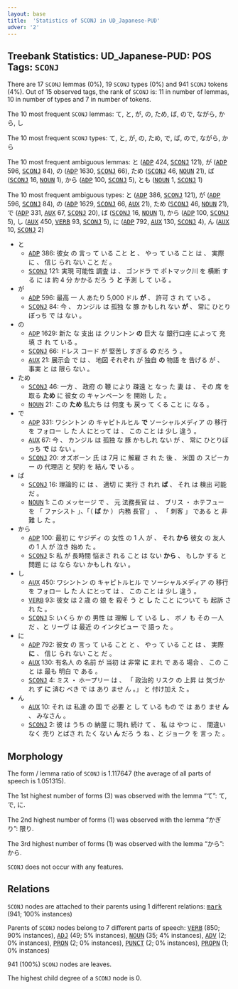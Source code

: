 ```yaml
---
layout: base
title:  'Statistics of SCONJ in UD_Japanese-PUD'
udver: '2'
---
```


## Treebank Statistics: UD_Japanese-PUD: POS Tags: `SCONJ`

There are 17 `SCONJ` lemmas (0%), 19 `SCONJ` types (0%) and 941 `SCONJ` tokens (4%).
Out of 15 observed tags, the rank of `SCONJ` is: 11 in number of lemmas, 10 in number of types and 7 in number of tokens.

The 10 most frequent `SCONJ` lemmas: て, と, が, の, ため, ば, ので, ながら, から, し

The 10 most frequent `SCONJ` types:  て, と, が, の, ため, で, ば, ので, ながら, から

The 10 most frequent ambiguous lemmas: と (<tt><a href="ja_pud-pos-ADP.html">ADP</a></tt> 424, <tt><a href="ja_pud-pos-SCONJ.html">SCONJ</a></tt> 121), が (<tt><a href="ja_pud-pos-ADP.html">ADP</a></tt> 596, <tt><a href="ja_pud-pos-SCONJ.html">SCONJ</a></tt> 84), の (<tt><a href="ja_pud-pos-ADP.html">ADP</a></tt> 1630, <tt><a href="ja_pud-pos-SCONJ.html">SCONJ</a></tt> 66), ため (<tt><a href="ja_pud-pos-SCONJ.html">SCONJ</a></tt> 46, <tt><a href="ja_pud-pos-NOUN.html">NOUN</a></tt> 21), ば (<tt><a href="ja_pud-pos-SCONJ.html">SCONJ</a></tt> 16, <tt><a href="ja_pud-pos-NOUN.html">NOUN</a></tt> 1), から (<tt><a href="ja_pud-pos-ADP.html">ADP</a></tt> 100, <tt><a href="ja_pud-pos-SCONJ.html">SCONJ</a></tt> 5), とも (<tt><a href="ja_pud-pos-NOUN.html">NOUN</a></tt> 1, <tt><a href="ja_pud-pos-SCONJ.html">SCONJ</a></tt> 1)

The 10 most frequent ambiguous types:  と (<tt><a href="ja_pud-pos-ADP.html">ADP</a></tt> 386, <tt><a href="ja_pud-pos-SCONJ.html">SCONJ</a></tt> 121), が (<tt><a href="ja_pud-pos-ADP.html">ADP</a></tt> 596, <tt><a href="ja_pud-pos-SCONJ.html">SCONJ</a></tt> 84), の (<tt><a href="ja_pud-pos-ADP.html">ADP</a></tt> 1629, <tt><a href="ja_pud-pos-SCONJ.html">SCONJ</a></tt> 66, <tt><a href="ja_pud-pos-AUX.html">AUX</a></tt> 21), ため (<tt><a href="ja_pud-pos-SCONJ.html">SCONJ</a></tt> 46, <tt><a href="ja_pud-pos-NOUN.html">NOUN</a></tt> 21), で (<tt><a href="ja_pud-pos-ADP.html">ADP</a></tt> 331, <tt><a href="ja_pud-pos-AUX.html">AUX</a></tt> 67, <tt><a href="ja_pud-pos-SCONJ.html">SCONJ</a></tt> 20), ば (<tt><a href="ja_pud-pos-SCONJ.html">SCONJ</a></tt> 16, <tt><a href="ja_pud-pos-NOUN.html">NOUN</a></tt> 1), から (<tt><a href="ja_pud-pos-ADP.html">ADP</a></tt> 100, <tt><a href="ja_pud-pos-SCONJ.html">SCONJ</a></tt> 5), し (<tt><a href="ja_pud-pos-AUX.html">AUX</a></tt> 450, <tt><a href="ja_pud-pos-VERB.html">VERB</a></tt> 93, <tt><a href="ja_pud-pos-SCONJ.html">SCONJ</a></tt> 5), に (<tt><a href="ja_pud-pos-ADP.html">ADP</a></tt> 792, <tt><a href="ja_pud-pos-AUX.html">AUX</a></tt> 130, <tt><a href="ja_pud-pos-SCONJ.html">SCONJ</a></tt> 4), ん (<tt><a href="ja_pud-pos-AUX.html">AUX</a></tt> 10, <tt><a href="ja_pud-pos-SCONJ.html">SCONJ</a></tt> 2)


* と
  * <tt><a href="ja_pud-pos-ADP.html">ADP</a></tt> 386: 彼女 の 言っ て いる こと <b>と</b> 、 やっ て いる こと は 、 実際 に 、 信じ られ ない こと だ 。
  * <tt><a href="ja_pud-pos-SCONJ.html">SCONJ</a></tt> 121: 実現 可能性 調査 は 、 ゴンドラ で ポトマック川 を 横断 する に は 約 4 分 かかる だろ う <b>と</b> 予測 し て いる 。
* が
  * <tt><a href="ja_pud-pos-ADP.html">ADP</a></tt> 596: 最高 一 人 あたり 5,000 ドル <b>が</b> 、 許可 さ れ て いる 。
  * <tt><a href="ja_pud-pos-SCONJ.html">SCONJ</a></tt> 84: 今 、 カンジル は 孤独 な 豚 かもしれ ない <b>が</b> 、 常に ひとりぼっち で は ない 。
* の
  * <tt><a href="ja_pud-pos-ADP.html">ADP</a></tt> 1629: 新た な 支出 は クリントン <b>の</b> 巨大 な 銀行口座 によって 充填 さ れ て いる 。
  * <tt><a href="ja_pud-pos-SCONJ.html">SCONJ</a></tt> 66: ドレス コード が 堅苦し すぎる <b>の</b> だろ う 。
  * <tt><a href="ja_pud-pos-AUX.html">AUX</a></tt> 21: 展示会 で は 、 地図 それぞれ が 独自 <b>の</b> 物語 を 告げる が 、 事実 と は 限ら ない 。
* ため
  * <tt><a href="ja_pud-pos-SCONJ.html">SCONJ</a></tt> 46: 一方 、 政府 の 鞭 により 疎遠 と なっ た 妻 は 、 その 席 を 取る <b>ため</b> に 彼女 の キャンペーン を 開始 し た 。
  * <tt><a href="ja_pud-pos-NOUN.html">NOUN</a></tt> 21: この <b>ため</b> 私たち は 何度 も 戻っ て くる こと に なる 。
* で
  * <tt><a href="ja_pud-pos-ADP.html">ADP</a></tt> 331: ワシントン の キャピトルヒル <b>で</b> ソーシャルメディア の 移行 を フォロー し た 人 にとって は 、 この こと は 少し 違う 。
  * <tt><a href="ja_pud-pos-AUX.html">AUX</a></tt> 67: 今 、 カンジル は 孤独 な 豚 かもしれ ない が 、 常に ひとりぼっち <b>で</b> は ない 。
  * <tt><a href="ja_pud-pos-SCONJ.html">SCONJ</a></tt> 20: オズボーン 氏 は 7月 に 解雇 さ れ た 後 、 米国 の スピーカー の 代理店 と 契約 を 結ん <b>で</b> いる 。
* ば
  * <tt><a href="ja_pud-pos-SCONJ.html">SCONJ</a></tt> 16: 理論的 に は 、 適切 に 実行 さ れれ <b>ば</b> 、 それ は 検出 可能 だ 。
  * <tt><a href="ja_pud-pos-NOUN.html">NOUN</a></tt> 1: この メッセージ で 、 元 法務長官 は 、 ブリス ・ ホテフュー を 「 ファシスト 」、「（ <b>ば</b> か ） 内務 長官 」 、 「 刺客 」 である と 非難 し た 。
* から
  * <tt><a href="ja_pud-pos-ADP.html">ADP</a></tt> 100: 最初 に ヤジディ の 女性 の 1 人 が 、 それ <b>から</b> 彼女 の 友人 の 1 人 が 泣き 始め た 。
  * <tt><a href="ja_pud-pos-SCONJ.html">SCONJ</a></tt> 5: 私 が 長時間 悩まさ れる こと は ない <b>から</b> 、 もしか する と 問題 に は なら ない かもしれ ない 。
* し
  * <tt><a href="ja_pud-pos-AUX.html">AUX</a></tt> 450: ワシントン の キャピトルヒル で ソーシャルメディア の 移行 を フォロー <b>し</b> た 人 にとって は 、 この こと は 少し 違う 。
  * <tt><a href="ja_pud-pos-VERB.html">VERB</a></tt> 93: 彼女 は 2 歳 の 娘 を 殺そ う と <b>し</b> た こと について も 起訴 さ れ た 。
  * <tt><a href="ja_pud-pos-SCONJ.html">SCONJ</a></tt> 5: いくら か の 男性 は 理解 し て いる <b>し</b> 、 ボノ も その 一人 だ 、と リーヴ は 最近 の インタビュー で 語っ た 。
* に
  * <tt><a href="ja_pud-pos-ADP.html">ADP</a></tt> 792: 彼女 の 言っ て いる こと と 、 やっ て いる こと は 、 実際 <b>に</b> 、 信じ られ ない こと だ 。
  * <tt><a href="ja_pud-pos-AUX.html">AUX</a></tt> 130: 有名人 の 名前 が 当初 は 非常 <b>に</b> まれ で ある 場合 、 この こと は 最も 明白 で ある 。
  * <tt><a href="ja_pud-pos-SCONJ.html">SCONJ</a></tt> 4: ミス ・ ホープリー は 、 「 政治的 リスク の 上昇 は 気づか れ ず <b>に</b> 済む べき で は あり ませ ん 。」 と 付け加え た 。
* ん
  * <tt><a href="ja_pud-pos-AUX.html">AUX</a></tt> 10: それ は 私達 の 国 で 必要 と し て いる もの で は あり ませ <b>ん</b> 、 みなさん 。
  * <tt><a href="ja_pud-pos-SCONJ.html">SCONJ</a></tt> 2: 彼 は うち の 納屋 に 現れ 続け て 、 私 は やつ に 、 間違いなく 売り とばさ れ たく ない <b>ん</b> だろ う ね 、と ジョーク を 言っ た 。

## Morphology

The form / lemma ratio of `SCONJ` is 1.117647 (the average of all parts of speech is 1.051315).

The 1st highest number of forms (3) was observed with the lemma “て”: て, で, に.

The 2nd highest number of forms (1) was observed with the lemma “かぎり”: 限り.

The 3rd highest number of forms (1) was observed with the lemma “から”: から.

`SCONJ` does not occur with any features.


## Relations

`SCONJ` nodes are attached to their parents using 1 different relations: <tt><a href="ja_pud-dep-mark.html">mark</a></tt> (941; 100% instances)

Parents of `SCONJ` nodes belong to 7 different parts of speech: <tt><a href="ja_pud-pos-VERB.html">VERB</a></tt> (850; 90% instances), <tt><a href="ja_pud-pos-ADJ.html">ADJ</a></tt> (49; 5% instances), <tt><a href="ja_pud-pos-NOUN.html">NOUN</a></tt> (35; 4% instances), <tt><a href="ja_pud-pos-ADV.html">ADV</a></tt> (2; 0% instances), <tt><a href="ja_pud-pos-PRON.html">PRON</a></tt> (2; 0% instances), <tt><a href="ja_pud-pos-PUNCT.html">PUNCT</a></tt> (2; 0% instances), <tt><a href="ja_pud-pos-PROPN.html">PROPN</a></tt> (1; 0% instances)

941 (100%) `SCONJ` nodes are leaves.

The highest child degree of a `SCONJ` node is 0.

